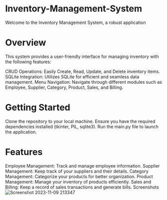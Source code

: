 # Inventory-Management-System



Welcome to the Inventory Management System, a robust application

# Overview
This system provides a user-friendly interface for managing inventory with the following features:

CRUD Operations: Easily Create, Read, Update, and Delete inventory items.
SQLite Integration: Utilizes SQLite for efficient and seamless data management.
Menu Navigation: Navigate through different modules such as Employee, Supplier, Category, Product, Sales, and Billing.


# Getting Started
Clone the repository to your local machine.
Ensure you have the required dependencies installed (tkinter, PIL, sqlite3).
Run the main.py file to launch the application.


# Features
Employee Management: Track and manage employee information.
Supplier Management: Keep track of your suppliers and their details.
Category Management: Categorize your products for better organization.
Product Management: Manage your inventory of products efficiently.
Sales and Billing: Keep a record of sales transactions and generate bills.
Screenshots
![Screenshot 2023-11-09 213347](https://github.com/meashishpatel/Inventory-Management-System/assets/107139540/ade3a84e-cbcd-49ac-9f16-5ac9b290569b)
